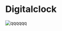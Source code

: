 # Digitalclock
![qqqqqq](https://user-images.githubusercontent.com/41795852/201849431-f4a9b35e-5a26-4707-b373-8121d790bfbc.PNG)
